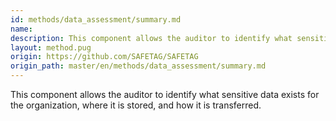 ```yaml
---
id: methods/data_assessment/summary.md
name: 
description: This component allows the auditor to identify what sensitive data exists for the organization, where it is stored, and how it is...
layout: method.pug
origin: https://github.com/SAFETAG/SAFETAG
origin_path: master/en/methods/data_assessment/summary.md
---
```

This component allows the auditor to identify what sensitive data exists for the organization, where it is stored, and how it is transferred.


